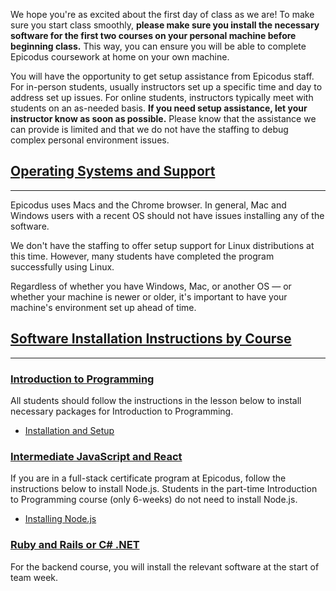 We hope you're as excited about the first day of class as we are! To make sure you start class smoothly, **please make sure you install the necessary software for the first two courses on your personal machine before beginning class.** This way, you can ensure you will be able to complete Epicodus coursework at home on your own machine.

You will have the opportunity to get setup assistance from Epicodus staff. For in-person students, usually instructors set up a specific time and day to address set up issues. For online students, instructors typically meet with students on an as-needed basis. **If you need setup assistance, let your instructor know as soon as possible.** Please know that the assistance we can provide is limited and that we do not have the staffing to debug complex personal environment issues.

## [Operating Systems and Support](#operating-systems-and-support)

---

Epicodus uses Macs and the Chrome browser. In general, Mac and Windows users with a recent OS should not have issues installing any of the software.

We don't have the staffing to offer setup support for Linux distributions at this time. However, many students have completed the program successfully using Linux.

Regardless of whether you have Windows, Mac, or another OS — or whether your machine is newer or older, it's important to have your machine's environment set up ahead of time.

## [Software Installation Instructions by Course](#software-installation-instructions-by-course)

---

### [Introduction to Programming](#introduction-to-programming)

All students should follow the instructions in the lesson below to install necessary packages for Introduction to Programming.

* [Installation and Setup](/pre-work/getting-started-with-intro-to-programming/installation-and-setup)

### [Intermediate JavaScript and React](#intermediate-javascript-and-react)

If you are in a full-stack certificate program at Epicodus, follow the instructions below to install Node.js. Students in the part-time Introduction to Programming course (only 6-weeks) do not need to install Node.js.

* [Installing Node.js](/intermediate-javascript/setting-up-javascript/installing-nodejs)

### [Ruby and Rails or C# .NET](#ruby-and-rails-or-c-net)

For the backend course, you will install the relevant software at the start of team week.